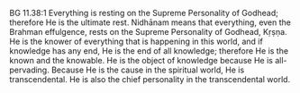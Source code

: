 BG 11.38:1	Everything is resting on the Supreme Personality of Godhead; therefore He is the ultimate rest. Nidhānam means that everything, even the Brahman effulgence, rests on the Supreme Personality of Godhead, Kṛṣṇa. He is the knower of everything that is happening in this world, and if knowledge has any end, He is the end of all knowledge; therefore He is the known and the knowable. He is the object of knowledge because He is all-pervading. Because He is the cause in the spiritual world, He is transcendental. He is also the chief personality in the transcendental world.